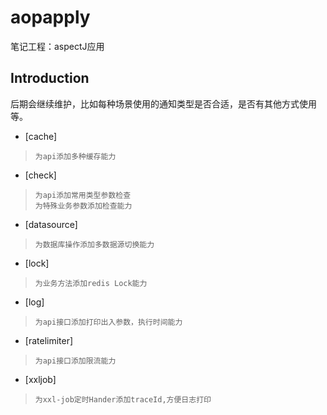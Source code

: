 # aopapply
笔记工程：aspectJ应用

## Introduction
后期会继续维护，比如每种场景使用的通知类型是否合适，是否有其他方式使用等。

* [cache]
> ```
> 为api添加多种缓存能力
> ```

* [check]
> ```
> 为api添加常用类型参数检查
> 为特殊业务参数添加检查能力
> ```

* [datasource]
> ```
> 为数据库操作添加多数据源切换能力
> ```

* [lock]
> ```
> 为业务方法添加redis Lock能力
> ```

* [log]
> ```
> 为api接口添加打印出入参数，执行时间能力
> ```

* [ratelimiter]
> ```
> 为api接口添加限流能力
> ```

* [xxljob]
> ```
> 为xxl-job定时Hander添加traceId,方便日志打印
> ```